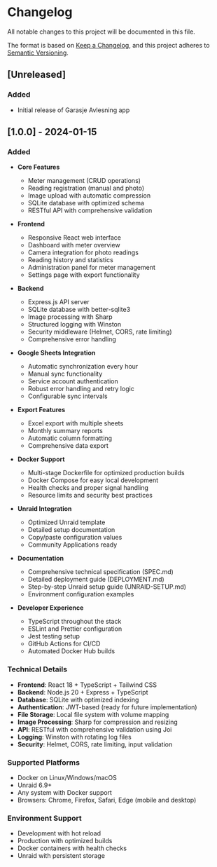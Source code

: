 # Changelog

All notable changes to this project will be documented in this file.

The format is based on [Keep a Changelog](https://keepachangelog.com/en/1.0.0/),
and this project adheres to [Semantic Versioning](https://semver.org/spec/v2.0.0.html).

## [Unreleased]

### Added
- Initial release of Garasje Avlesning app

## [1.0.0] - 2024-01-15

### Added
- **Core Features**
  - Meter management (CRUD operations)
  - Reading registration (manual and photo)
  - Image upload with automatic compression
  - SQLite database with optimized schema
  - RESTful API with comprehensive validation

- **Frontend**
  - Responsive React web interface
  - Dashboard with meter overview
  - Camera integration for photo readings
  - Reading history and statistics
  - Administration panel for meter management
  - Settings page with export functionality

- **Backend**
  - Express.js API server
  - SQLite database with better-sqlite3
  - Image processing with Sharp
  - Structured logging with Winston
  - Security middleware (Helmet, CORS, rate limiting)
  - Comprehensive error handling

- **Google Sheets Integration**
  - Automatic synchronization every hour
  - Manual sync functionality
  - Service account authentication
  - Robust error handling and retry logic
  - Configurable sync intervals

- **Export Features**
  - Excel export with multiple sheets
  - Monthly summary reports
  - Automatic column formatting
  - Comprehensive data export

- **Docker Support**
  - Multi-stage Dockerfile for optimized production builds
  - Docker Compose for easy local development
  - Health checks and proper signal handling
  - Resource limits and security best practices

- **Unraid Integration**
  - Optimized Unraid template
  - Detailed setup documentation
  - Copy/paste configuration values
  - Community Applications ready

- **Documentation**
  - Comprehensive technical specification (SPEC.md)
  - Detailed deployment guide (DEPLOYMENT.md)
  - Step-by-step Unraid setup guide (UNRAID-SETUP.md)
  - Environment configuration examples

- **Developer Experience**
  - TypeScript throughout the stack
  - ESLint and Prettier configuration
  - Jest testing setup
  - GitHub Actions for CI/CD
  - Automated Docker Hub builds

### Technical Details
- **Frontend**: React 18 + TypeScript + Tailwind CSS
- **Backend**: Node.js 20 + Express + TypeScript
- **Database**: SQLite with optimized indexing
- **Authentication**: JWT-based (ready for future implementation)
- **File Storage**: Local file system with volume mapping
- **Image Processing**: Sharp for compression and resizing
- **API**: RESTful with comprehensive validation using Joi
- **Logging**: Winston with rotating log files
- **Security**: Helmet, CORS, rate limiting, input validation

### Supported Platforms
- Docker on Linux/Windows/macOS
- Unraid 6.9+
- Any system with Docker support
- Browsers: Chrome, Firefox, Safari, Edge (mobile and desktop)

### Environment Support
- Development with hot reload
- Production with optimized builds
- Docker containers with health checks
- Unraid with persistent storage